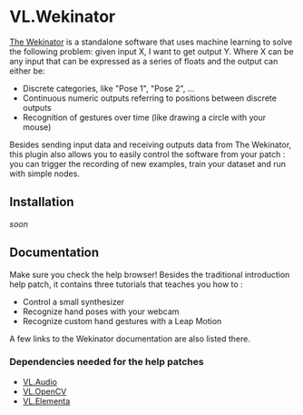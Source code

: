 # VL.Wekinator

[The Wekinator](http://www.wekinator.org/) is a standalone software that uses machine learning to solve the following problem: given input X, I want to get output Y. Where X can be any input that can be expressed as a series of floats and the output can either be:

- Discrete categories, like "Pose 1", "Pose 2", ...
- Continuous numeric outputs referring to positions between discrete outputs
- Recognition of gestures over time (like drawing a circle with your mouse)

Besides sending input data and receiving outputs data from The Wekinator, this plugin also allows you to easily control the software from your patch : you can trigger the recording of new examples, train your dataset and run with simple nodes.

## Installation

_soon_

## Documentation

Make sure you check the help browser! Besides the traditional introduction help patch, it contains three tutorials that teaches you how to :

- Control a small synthesizer
- Recognize hand poses with your webcam
- Recognize custom hand gestures with a Leap Motion

A few links to the Wekinator documentation are also listed there.

### Dependencies needed for the help patches

- [VL.Audio](https://github.com/vvvv/VL.audio)
- [VL.OpenCV](https://github.com/vvvv/VL.OpenCV)
- [VL.Elementa](https://github.com/vvvv-dottore/VL.Elementa)